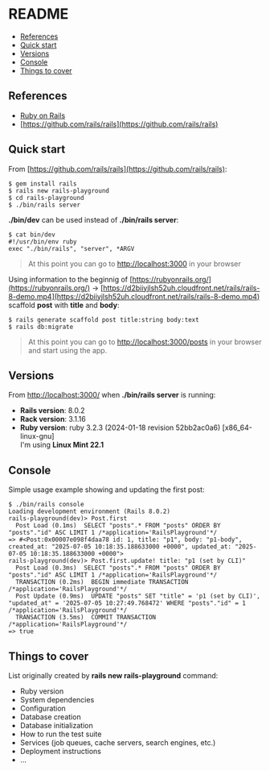 # README

- [References](#references)
- [Quick start](#quick-start)
- [Versions](#versions)
- [Console](#console)
- [Things to cover](#things-to-cover)

## References

- [Ruby on Rails](https://rubyonrails.org/)
- [https://github.com/rails/rails](https://github.com/rails/rails)

## Quick start

From [https://github.com/rails/rails](https://github.com/rails/rails):
```
$ gem install rails
$ rails new rails-playground
$ cd rails-playground
$ ./bin/rails server
```
**./bin/dev** can be used instead of **./bin/rails server**:
```
$ cat bin/dev
#!/usr/bin/env ruby
exec "./bin/rails", "server", *ARGV
```

> At this point you can go to [http://localhost:3000](http://localhost:3000) in your browser

Using information to the beginnig of [https://rubyonrails.org/](https://rubyonrails.org/) → [https://d2biiyjlsh52uh.cloudfront.net/rails/rails-8-demo.mp4](https://d2biiyjlsh52uh.cloudfront.net/rails/rails-8-demo.mp4) scaffold **post** with **title** and **body**:
```
$ rails generate scaffold post title:string body:text
$ rails db:migrate
```
> At this point you can go to [http://localhost:3000/posts](http://localhost:3000/posts) in your browser and start using the app.

## Versions

From [http://localhost:3000/](http://localhost:3000/) when **./bin/rails server** is running:

- **Rails version**: 8.0.2
- **Rack version**: 3.1.16
- **Ruby version**: ruby 3.2.3 (2024-01-18 revision 52bb2ac0a6) [x86_64-linux-gnu] \
  I'm using **Linux Mint 22.1**

## Console

Simple usage example showing and updating the first post:
```
$ ./bin/rails console
Loading development environment (Rails 8.0.2)
rails-playground(dev)> Post.first
  Post Load (0.1ms)  SELECT "posts".* FROM "posts" ORDER BY "posts"."id" ASC LIMIT 1 /*application='RailsPlayground'*/
=> #<Post:0x00007e098f4daa78 id: 1, title: "p1", body: "p1-body", created_at: "2025-07-05 10:18:35.188633000 +0000", updated_at: "2025-07-05 10:18:35.188633000 +0000">
rails-playground(dev)> Post.first.update! title: "p1 (set by CLI)"
  Post Load (0.3ms)  SELECT "posts".* FROM "posts" ORDER BY "posts"."id" ASC LIMIT 1 /*application='RailsPlayground'*/
  TRANSACTION (0.2ms)  BEGIN immediate TRANSACTION /*application='RailsPlayground'*/
  Post Update (0.9ms)  UPDATE "posts" SET "title" = 'p1 (set by CLI)', "updated_at" = '2025-07-05 10:27:49.768472' WHERE "posts"."id" = 1 /*application='RailsPlayground'*/
  TRANSACTION (3.5ms)  COMMIT TRANSACTION /*application='RailsPlayground'*/
=> true
```

## Things to cover

List originally created by **rails new rails-playground** command:

* Ruby version
* System dependencies
* Configuration
* Database creation
* Database initialization
* How to run the test suite
* Services (job queues, cache servers, search engines, etc.)
* Deployment instructions
* ...
